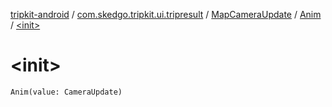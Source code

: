 [tripkit-android](../../../index.md) / [com.skedgo.tripkit.ui.tripresult](../../index.md) / [MapCameraUpdate](../index.md) / [Anim](index.md) / [&lt;init&gt;](./-init-.md)

# &lt;init&gt;

`Anim(value: CameraUpdate)`